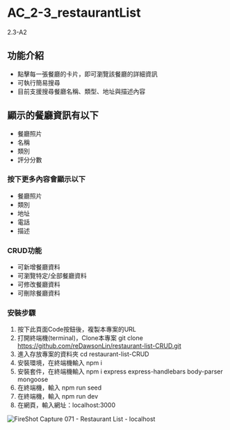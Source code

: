 # AC_2-3_restaurantList
2.3-A2

## 功能介紹
* 點擊每一張餐廳的卡片，即可瀏覽該餐廳的詳細資訊
* 可執行簡易搜尋
* 目前支援搜尋餐廳名稱、類型、地址與描述內容

## 顯示的餐廳資訊有以下
* 餐廳照片
* 名稱
* 類別
* 評分分數

### 按下更多內容會顯示以下
* 餐廳照片
* 類別
* 地址
* 電話
* 描述

### CRUD功能
* 可新增餐廳資料
* 可瀏覽特定/全部餐廳資料
* 可修改餐廳資料
* 可刪除餐廳資料

### 安裝步驟
1. 按下此頁面Code按鈕後，複製本專案的URL
2. 打開終端機(terminal)，Clone本專案 git clone https://github.com/reDawsonLin/restaurant-list-CRUD.git
3. 進入存放專案的資料夾 cd restaurant-list-CRUD
4. 安裝環境，在終端機輸入 npm i 
5. 安裝套件，在終端機輸入 npm i express express-handlebars body-parser mongoose
6. 在終端機，輸入 npm run seed
7. 在終端機，輸入 npm run dev 
8. 在網頁，輸入網址：localhost:3000

![FireShot Capture 071 - Restaurant List - localhost](https://user-images.githubusercontent.com/85107053/126197500-bbf4e94a-fba2-470e-8558-cf881d979be6.png)
